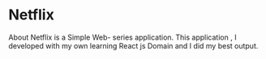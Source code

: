 # Netflix
About Netflix is a Simple Web- series application. This application , I developed with my own learning React js Domain and  I  did my best output.
